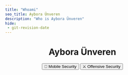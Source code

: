 ```yaml
---
title: "Whoami"
seo_title: Aybora Ünveren
description: "Who is Aybora Ünveren"
hide:
 - git-revision-date
---
```


<style>
.md-source-file {
    display: none;
}

.md-content {
    overflow: hidden !important;
}

.matrix-canvas {
    position: absolute !important;
    top: 0 !important;
    left: 0 !important;
    width: 100% !important;
    height: 100% !important;
    z-index: 1 !important;
    pointer-events: none !important;
    opacity: 0.15 !important;
}

.md-content h1,
.md-content #typeit-output,
.md-content button {
    position: relative !important;
    z-index: 10 !important;
    text-shadow: 2px 2px 4px rgba(0,0,0,0.8) !important;
}

.md-content button {
    margin: 0 30px;
    background: #000 !important;
    color: #fff !important;
    border: none !important;
    cursor: pointer !important;
    overflow: hidden;
    position: relative;
    padding: 15px 30px !important;
    font-size: 18px !important;
    border-radius: 8px !important;
    transition: transform 0.2s ease, opacity 0.8s ease;
    opacity: 0;
}

/* Gradient cam parlama efekti */
.md-content button::after {
    content: '';
    position: absolute;
    top: 0;
    left: -75%;
    width: 50%;
    height: 100%;
    background: linear-gradient(
        120deg,
        rgba(255,255,255,0) 0%,
        rgba(255,255,255,0.7) 50%,
        rgba(255,255,255,0) 100%
    );
    transform: skewX(-20deg);
    opacity: 0;
}

/* Hover: efekt ileri kayar */
.md-content button:hover::after {
    animation: shine-forward 1.2s forwards;
}

/* Mouse out: efekt geri kayar */
.md-content button::before {
    content: '';
    position: absolute;
    top: 0;
    left: -75%;
    width: 50%;
    height: 100%;
    background: linear-gradient(
        120deg,
        rgba(255,255,255,0) 0%,
        rgba(255,255,255,0.7) 50%,
        rgba(255,255,255,0) 100%
    );
    transform: skewX(-20deg);
    opacity: 0;
}

.md-content button:not(:hover)::before {
    animation: shine-back 1.2s forwards;
}

@keyframes shine-forward {
    0% { left: -75%; opacity: 0; }
    50% { left: 100%; opacity: 0.8; }
    90% { left: 100%; opacity: 0; } 
}

@keyframes shine-back {
    0% { left: 100%; opacity: 0; }
    50% { left: -75%; opacity: 0.8; }
    99% { left: -75%; opacity: 0; }
    100% { left: -75%; opacity: 0; }
}
</style>

<h1 style="text-align: center;">Aybora Ünveren</h1>
<div id="typeit-output" style="text-align: center;"></div>

<div id="button-container" style="text-align: center; margin-top: 20px; z-index: 10; position: relative;">
    <button data-target="./mobile">📱 Mobile Security</button>
    <button data-target="./offensive">⚔️ Offensive Security</button>
</div>

<script src="https://cdn.jsdelivr.net/npm/typeit@7.0.4/dist/typeit.min.js"></script>
<script>
function startEffects(instant=false) {
    document.querySelectorAll('.matrix-canvas').forEach(c => c.remove());
    
    const canvas = document.createElement('canvas');
    canvas.className = 'matrix-canvas';
    const ctx = canvas.getContext('2d');
    const mdContent = document.querySelector('.md-content');
    if (!mdContent) return;
    
    canvas.width = mdContent.offsetWidth;
    canvas.height = mdContent.offsetHeight || window.innerHeight;
    mdContent.appendChild(canvas);
    
    const chars = 'アイウエオカキクケコサシスセソタチツテトナニヌネノハヒフヘホマミムメモヤユヨラリルレロワヲン';
    const fontSize = 8;
    const columns = canvas.width / fontSize;
    const drops = [];
    
    for (let i = 0; i < columns; i++) {
        drops[i] = Math.random() * -100;
    }
    
    function draw() {
        ctx.fillStyle = 'rgba(0, 0, 0, 0.03)';
        ctx.fillRect(0, 0, canvas.width, canvas.height);
        ctx.fillStyle = '#ffffff';
        ctx.font = fontSize + 'px Courier New';
        for (let i = 0; i < drops.length; i++) {
            const text = chars.charAt(Math.floor(Math.random() * chars.length));
            ctx.fillText(text, i * fontSize, drops[i] * fontSize);
            if (Math.random() < 0.66) drops[i]++;
            if (drops[i] * fontSize > canvas.height && Math.random() > 0.99) {
                drops[i] = -Math.random() * 100;
            }
        }
        setTimeout(() => requestAnimationFrame(draw), 33);
    }
    
    draw();
    
    const output = document.getElementById('typeit-output');
    if (output && typeof TypeIt !== 'undefined') {
        output.innerHTML = '';
        const typeitInstance = new TypeIt("#typeit-output", {
            strings: [
                "I'm a security researcher.",
                "I break things to understand them.", 
                "Currently focusing on mobile security."
            ],
            speed: 50,
            waitUntilVisible: true,
            afterComplete: () => {
                const buttons = document.querySelectorAll('#button-container button');
                buttons.forEach((btn, i) => {
                    setTimeout(() => {
                        btn.style.opacity = 1;
                    }, i * 200);
                });
            }
        });
        if(instant) {
            typeitInstance.destroy();
            output.innerHTML = "I'm a security researcher.<br> I break things to understand them.<br> Currently focusing on mobile security.";
            const buttons = document.querySelectorAll('#button-container button');
            buttons.forEach(btn => btn.style.opacity = 1);
        } else {
            typeitInstance.go();
        }
    }
}

// Check localStorage
const visited = localStorage.getItem('visitedBefore');
const instantLoad = visited === 'true';
setTimeout(() => startEffects(instantLoad), 100);

const buttons = document.querySelectorAll('#button-container button');
buttons.forEach(btn => {
    btn.addEventListener('click', () => {
        localStorage.setItem('visitedBefore', 'true');
        window.location.href = btn.dataset.target;
    });
});

setInterval(() => {
    if (document.getElementById('typeit-output') && !document.querySelector('.matrix-canvas')) {
        startEffects(localStorage.getItem('visitedBefore') === 'true');
    }
}, 1000);
</script>
